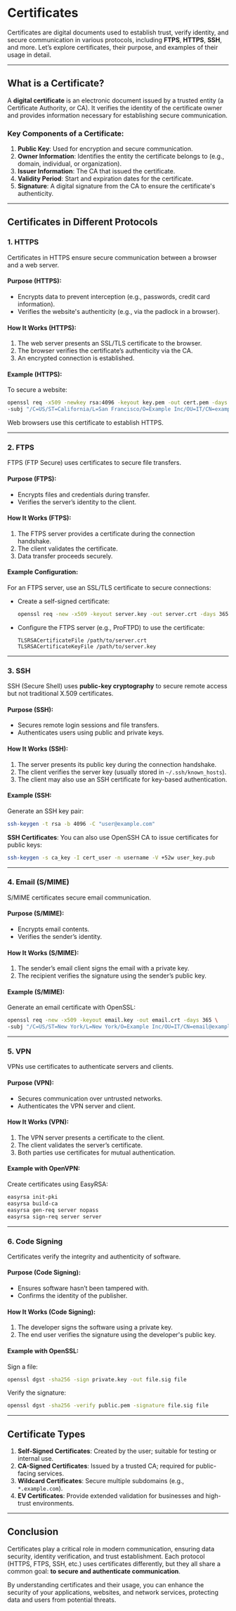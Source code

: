 # Certificates

Certificates are digital documents used to establish trust, verify identity, and secure communication in various protocols, including **FTPS**, **HTTPS**, **SSH**, and more. Let’s explore certificates, their purpose, and examples of their usage in detail.

---

## What is a Certificate?
A **digital certificate** is an electronic document issued by a trusted entity (a Certificate Authority, or CA). It verifies the identity of the certificate owner and provides information necessary for establishing secure communication.

### Key Components of a Certificate:
1. **Public Key**: Used for encryption and secure communication.
2. **Owner Information**: Identifies the entity the certificate belongs to (e.g., domain, individual, or organization).
3. **Issuer Information**: The CA that issued the certificate.
4. **Validity Period**: Start and expiration dates for the certificate.
5. **Signature**: A digital signature from the CA to ensure the certificate's authenticity.

---

## Certificates in Different Protocols

### 1. HTTPS
Certificates in HTTPS ensure secure communication between a browser and a web server.

#### Purpose (HTTPS):
- Encrypts data to prevent interception (e.g., passwords, credit card information).
- Verifies the website's authenticity (e.g., via the padlock in a browser).

#### How It Works (HTTPS):
1. The web server presents an SSL/TLS certificate to the browser.
2. The browser verifies the certificate’s authenticity via the CA.
3. An encrypted connection is established.

#### Example (HTTPS):
To secure a website:
```bash
openssl req -x509 -newkey rsa:4096 -keyout key.pem -out cert.pem -days 365 -nodes \
-subj "/C=US/ST=California/L=San Francisco/O=Example Inc/OU=IT/CN=example.com"
```

Web browsers use this certificate to establish HTTPS.

---

### 2. FTPS
FTPS (FTP Secure) uses certificates to secure file transfers.

#### Purpose (FTPS):
- Encrypts files and credentials during transfer.
- Verifies the server’s identity to the client.

#### How It Works (FTPS):
1. The FTPS server provides a certificate during the connection handshake.
2. The client validates the certificate.
3. Data transfer proceeds securely.

#### Example Configuration:
For an FTPS server, use an SSL/TLS certificate to secure connections:
- Create a self-signed certificate:
  ```bash
  openssl req -new -x509 -keyout server.key -out server.crt -days 365
  ```
- Configure the FTPS server (e.g., ProFTPD) to use the certificate:
  ```
  TLSRSACertificateFile /path/to/server.crt
  TLSRSACertificateKeyFile /path/to/server.key
  ```

---

### 3. SSH
SSH (Secure Shell) uses **public-key cryptography** to secure remote access but not traditional X.509 certificates.

#### Purpose (SSH):
- Secures remote login sessions and file transfers.
- Authenticates users using public and private keys.

#### How It Works (SSH):
1. The server presents its public key during the connection handshake.
2. The client verifies the server key (usually stored in `~/.ssh/known_hosts`).
3. The client may also use an SSH certificate for key-based authentication.

#### Example (SSH:
Generate an SSH key pair:
```bash
ssh-keygen -t rsa -b 4096 -C "user@example.com"
```

**SSH Certificates**: You can also use OpenSSH CA to issue certificates for public keys:
```bash
ssh-keygen -s ca_key -I cert_user -n username -V +52w user_key.pub
```

---

### 4. Email (S/MIME)
S/MIME certificates secure email communication.

#### Purpose (S/MIME):
- Encrypts email contents.
- Verifies the sender’s identity.

#### How It Works (S/MIME):
1. The sender’s email client signs the email with a private key.
2. The recipient verifies the signature using the sender’s public key.

#### Example (S/MIME):
Generate an email certificate with OpenSSL:
```bash
openssl req -new -x509 -keyout email.key -out email.crt -days 365 \
-subj "/C=US/ST=New York/L=New York/O=Example Inc/OU=IT/CN=email@example.com"
```

---

### 5. VPN
VPNs use certificates to authenticate servers and clients.

#### Purpose (VPN):
- Secures communication over untrusted networks.
- Authenticates the VPN server and client.

#### How It Works (VPN):
1. The VPN server presents a certificate to the client.
2. The client validates the server’s certificate.
3. Both parties use certificates for mutual authentication.

#### Example with OpenVPN:
Create certificates using EasyRSA:
```bash
easyrsa init-pki
easyrsa build-ca
easyrsa gen-req server nopass
easyrsa sign-req server server
```

---

### 6. Code Signing
Certificates verify the integrity and authenticity of software.

#### Purpose (Code Signing):
- Ensures software hasn’t been tampered with.
- Confirms the identity of the publisher.

#### How It Works (Code Signing):
1. The developer signs the software using a private key.
2. The end user verifies the signature using the developer's public key.

#### Example with OpenSSL:
Sign a file:
```bash
openssl dgst -sha256 -sign private.key -out file.sig file
```

Verify the signature:
```bash
openssl dgst -sha256 -verify public.pem -signature file.sig file
```

---

## Certificate Types
1. **Self-Signed Certificates**: Created by the user; suitable for testing or internal use.
2. **CA-Signed Certificates**: Issued by a trusted CA; required for public-facing services.
3. **Wildcard Certificates**: Secure multiple subdomains (e.g., `*.example.com`).
4. **EV Certificates**: Provide extended validation for businesses and high-trust environments.

---

## Conclusion
Certificates play a critical role in modern communication, ensuring data security, identity verification, and trust establishment. Each protocol (HTTPS, FTPS, SSH, etc.) uses certificates differently, but they all share a common goal: **to secure and authenticate communication**.

By understanding certificates and their usage, you can enhance the security of your applications, websites, and network services, protecting data and users from potential threats.